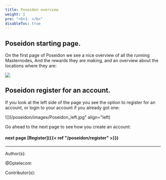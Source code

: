 ```yaml
---
title: Poseidon overview
weight: 1
pre: "<b>1. </b>"
disableToc: true
---
```

## Poseidon starting page.


On the first page of Poseidon we see a nice overview of all the running Masternodes,
And the rewards they are making,
and an overview about the locations where they are:


![](/poseidon/images/Poseidon_overview.jpg)


## Poseidon register for an account.


If you look at the left side of the page you see the option to register for an account,
or login to your account if you already got one:


![](/poseidon/images/Poseidon_left.jpg" align="left)


Go ahead to the next page to see how you create an account:


#### next page [Register]({{< ref "/poseidon/register" >}})



---
Author(s):


@Dptelecom


Contributor(s):

